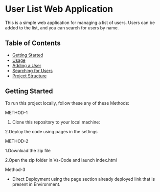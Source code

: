 # User List Web Application

This is a simple web application for managing a list of users. Users can be added to the list, and you can search for users by name.

## Table of Contents

- [Getting Started](#getting-started)
- [Usage](#usage)
- [Adding a User](#adding-a-user)
- [Searching for Users](#searching-for-users)
- [Project Structure](#project-structure)


## Getting Started

To run this project locally, follow these any of these Methods:

METHOD-1

1. Clone this repository to your local machine:

2.Deploy the code using pages in the settings

METHOD-2

1.Download the zip file 

2.Open the zip folder in Vs-Code and launch index.html

Method-3

* Direct Deployment using the page section already deployed link that is present in Environment.





